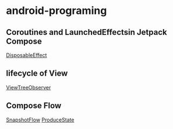 # android-programing
## Coroutines and LaunchedEffectsin Jetpack Compose
[DisposableEffect](DisposableEffect.pdf)

## lifecycle of View
[ViewTreeObserver](ViewTreeObserver.pdf)
 
## Compose Flow
[SnapshotFlow](SnapShotFlow.pdf)
[ProduceState](ProduceState.docx)
